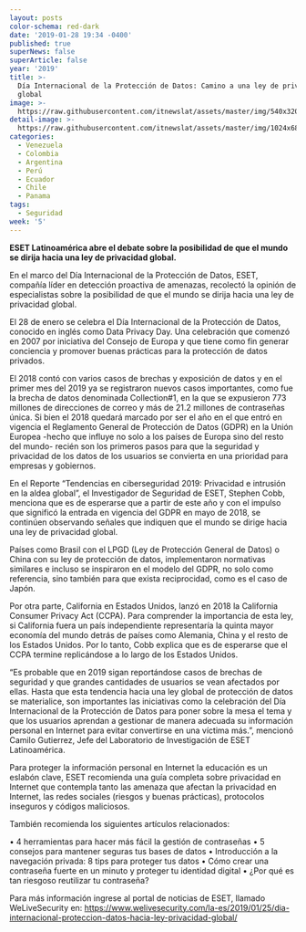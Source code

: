 ```yaml
---
layout: posts
color-schema: red-dark
date: '2019-01-28 19:34 -0400'
published: true
superNews: false
superArticle: false
year: '2019'
title: >-
  Día Internacional de la Protección de Datos: Camino a una ley de privacidad
  global
image: >-
  https://raw.githubusercontent.com/itnewslat/assets/master/img/540x320/Eset-Proteccion-datos-p.jpg
detail-image: >-
  https://raw.githubusercontent.com/itnewslat/assets/master/img/1024x680/Eset-Proteccion-datos-g.jpg
categories:
  - Venezuela
  - Colombia
  - Argentina
  - Perú
  - Ecuador
  - Chile
  - Panama
tags:
  - Seguridad
week: '5'
---
```

**ESET Latinoamérica abre el debate sobre la posibilidad de que el mundo se dirija hacia una ley de privacidad global.**

En el marco del Día Internacional de la Protección de Datos, ESET, compañía líder en detección proactiva de amenazas, recolectó la opinión de especialistas sobre la posibilidad de que el mundo se dirija hacia una ley de privacidad global.
 
El 28 de enero se celebra el Día Internacional de la Protección de Datos, conocido en inglés como Data Privacy Day. Una celebración que comenzó en 2007 por iniciativa del Consejo de Europa y que tiene como fin generar conciencia y promover buenas prácticas para la protección de datos privados.

El 2018 contó con varios casos de brechas y exposición de datos y en el primer mes del 2019 ya se registraron nuevos casos importantes, como fue la brecha de datos denominada Collection#1, en la que se expusieron 773 millones de direcciones de correo y más de 21.2 millones de contraseñas única. Si bien el 2018 quedará marcado por ser el año en el que entró en vigencia el Reglamento General de Protección de Datos (GDPR) en la Unión Europea -hecho que influye no solo a los países de Europa sino del resto del mundo- recién son los primeros pasos para que la seguridad y privacidad de los datos de los usuarios se convierta en una prioridad para empresas y gobiernos.

En el Reporte “Tendencias en ciberseguridad 2019: Privacidad e intrusión en la aldea global”, el Investigador de Seguridad de ESET, Stephen Cobb, menciona que es de esperarse que a partir de este año y con el impulso que significó la entrada en vigencia del GDPR en mayo de 2018, se continúen observando señales que indiquen que el mundo se dirige hacia una ley de privacidad global.

Países como Brasil con el LPGD (Ley de Protección General de Datos) o China con su ley de protección de datos, implementaron normativas similares e incluso se inspiraron en el modelo del GDPR, no solo como referencia, sino también para que exista reciprocidad, como es el caso de Japón.

Por otra parte, California en Estados Unidos, lanzó en 2018 la California Consumer Privacy Act (CCPA). Para comprender la importancia de esta ley, si California fuera un país independiente representaría la quinta mayor economía del mundo detrás de países como Alemania, China y el resto de los Estados Unidos. Por lo tanto, Cobb explica que es de esperarse que el CCPA termine replicándose a lo largo de los Estados Unidos.

“Es probable que en 2019 sigan reportándose casos de brechas de seguridad y que grandes cantidades de usuarios se vean afectados por ellas. Hasta que esta tendencia hacia una ley global de protección de datos se materialice, son importantes las iniciativas como la celebración del Día Internacional de la Protección de Datos para poner sobre la mesa el tema y que los usuarios aprendan a gestionar de manera adecuada su información personal en Internet para evitar convertirse en una víctima más.”, mencionó Camilo Gutierrez, Jefe del Laboratorio de Investigación de ESET Latinoamérica. 

Para proteger la información personal en Internet la educación es un eslabón clave, ESET recomienda una guía completa sobre privacidad en Internet que contempla tanto las amenaza que afectan la privacidad en Internet, las redes sociales (riesgos y buenas prácticas), protocolos inseguros y códigos maliciosos.

También recomienda los siguientes artículos relacionados:

•	4 herramientas para hacer más fácil la gestión de contraseñas
•	5 consejos para mantener seguras tus bases de datos
•	Introducción a la navegación privada: 8 tips para proteger tus datos
•	Cómo crear una contraseña fuerte en un minuto y proteger tu identidad digital
•	¿Por qué es tan riesgoso reutilizar tu contraseña?

Para más información ingrese al portal de noticias de ESET, llamado WeLiveSecurity en: https://www.welivesecurity.com/la-es/2019/01/25/dia-internacional-proteccion-datos-hacia-ley-privacidad-global/
